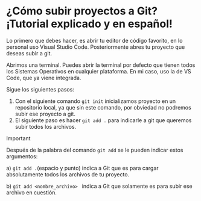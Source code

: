 # ¿Cómo subir proyectos a Git? ¡Tutorial explicado y en español!



Lo primero que debes hacer, es abrir tu editor de código favorito, en lo personal uso Visual Studio Code.
Posteriormente abres tu proyecto que deseas subir a git.

Abrimos una terminal. Puedes abrir la terminal por defecto que tienen todos los Sistemas Operativos en 
cualquier plataforma. 
En mi caso, uso la de VS Code, que ya viene integrada.

Sigue los siguientes pasos:

  1. Con el siguiente comando ```git init``` inicializamos proyecto en un repositorio local, ya que sin 
  este comando, por obviedad no podremos subir ese proyecto a git.
  2. El siguiente paso es hacer ```git add .``` para indicarle a git que queremos subir todos los archivos.

> [!IMPORTANT]
> Después de la palabra del comando ```git add``` se le pueden indicar estos argumentos:
> 
> a) ```git add .```(espacio y punto) indica a Git que es para cargar absolutamente todos los archivos de tu proyecto.
> 
> b) ```git add <nombre_archivo> ``` indica a Git que solamente es para subir ese archivo en cuestión.






